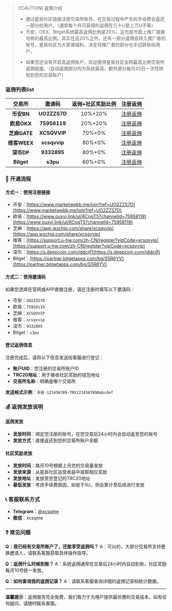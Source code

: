 > [!CAUTION] 返佣介绍
>- 通过星辰社区链接注册交易所账号，在交易过程中产生的手续费会返还一部分给用户。（通常每个月可获得的返佣在几十U至上万U不等）
>- 币安、OKX、Bitget系统最高返佣比例是20%，这也是市面上推广链接号称的最高比例。其实在这20%之外，还有一部分返佣会转入推广者的账号，星辰社区为大家谋福利，决定将推广者的部分也手动转账给用户。

> - 如果您还没有开启高返佣账户，欢迎使用星辰社区全网最高比例交易所返佣链接。（自动返佣部分均为系统最高，额外部分每月20日一次性转账到您的交易账户）


### 返佣列表list

|     交易所     |       邀请码       | 返佣+社区奖励比例 |                                             注册返佣                                             |
| :--------------: | :--------------: | :-----: | :------------------------------------------------------------------------------------------------------------: |
|     **币安BN**     |     **UO2ZZS7D**     |  10%+20%  | [注册返佣](https://www.marketwebb.me/join?ref=UO2ZZS7D) |
|     **欧易OKX**     |     **75958119**     | 20%+20%  | [注册返佣](https://www.ouxyi.link/ul/6CngT5?channelId=75958119) |
|     **芝麻GATE**     |     **XCSQVVIP**     | 70%+0%  | [注册返佣](https://app.wzchjq.com/share/xcsqvvip) |
|     **维客WEEX**     |     **xcsqvvip**     | 80%+0%  | [注册返佣](https://support.u-hw.com/zh-CN/register?vipCode=xcsqvvip) |
|     **深币DP**     |     **9332895**     | 80%+0%  | [注册返佣](https://s.deepcoin.com/jddcijf) |
| **Bitget** | **s3pu** |  60%+0%   | [注册返佣](https://partner.bitgetapps.com/bg/S5R6YV) |

### 📝 开通流程

#### 方式一：使用注册链接

- 币安：[https://www.marketwebb.me/join?ref=UO2ZZS7D](https://www.marketwebb.me/join?ref=UO2ZZS7D)
- 欧易：[https://www.ouxyi.link/ul/6CngT5?channelId=75958119](https://www.ouxyi.link/ul/6CngT5?channelId=75958119)
- 芝麻：[https://app.wzchjq.com/share/xcsqvvip](https://app.wzchjq.com/share/xcsqvvip)
- 维客：[https://support.u-hw.com/zh-CN/register?vipCode=xcsqvvip](https://support.u-hw.com/zh-CN/register?vipCode=xcsqvvip)
- 深币：[https://s.deepcoin.com/jddcijf](https://s.deepcoin.com/jddcijf)
- Bitget：[https://partner.bitgetapps.com/bg/S5R6YV](https://partner.bitgetapps.com/bg/S5R6YV)

#### 方式二：使用邀请码

如果您选择在官网或APP直接注册，请在注册时填写以下邀请码：

- 币安：`UO2ZZS7D`
- 欧易：`75958119`
- 芝麻：`XCSQVVIP`
- 维客：`xcsqvvip`
- 深币：`9332895`
- Bitget：`s3pu`

#### 登记返佣信息
注册完成后，请将以下信息发送给客服进行登记：
- **账户UID**：您注册的交易所账户ID
- **TRC20地址**：用于接收社区奖励的钱包地址
- **交易所名称**：明确是哪个交易所

**发送格式示例**：`币安-123456789-TRX1234567890abcdef`

### 💰 返佣发放说明

#### 返佣发放
- **发放时间**：绑定您注册的账号，在您交易后24小时内会自动返至您的账号
- **发放方式**：直接返还到您的交易所账户余额

#### 社区奖励发放
- **发放时间**：每月10号根据上月您的交易量发放
- **发放来源**：从星辰社区运营收益中提取相应奖励
- **发放地址**：发放至您登记的TRC20地址
- **最低发放**：考虑手续费原因，如低于5U，则会累计至后续进行发放

### 📞 客服联系方式

- **Telegram**：[@xcsqme](https://t.me/xcsqme)
- **微信**：xcsqme

### ❓ 常见问题

**Q：我已经有交易所账户了，还能享受返佣吗？**
A：可以的，大部分交易所支持更换邀请人，请联系客服获取具体操作指导。

**Q：返佣什么时候到账？**
A：系统返佣通常在交易后24小时内自动到账，社区奖励每月10号统一发放。

**Q：如何查询我的返佣记录？**
A：请联系客服查询详细的返佣记录和统计数据。

---

**温馨提示**：返佣服务完全免费，我们致力于为用户提供最优惠的交易成本。如有任何疑问，请随时联系客服。